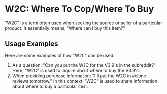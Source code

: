 # W2C: Where To Cop/Where To Buy

"W2C" is a term often used when seeking the source or seller of a particular product. It essentially means, "Where can I buy this item?"

## Usage Examples

Here are some examples of how "W2C" can be used:

1. As a question: "Can you put the W2C for the V3.9's in the subreddit?" Here, "W2C" is used to inquire about where to buy the V3.9's.
2. When providing purchase information: "I'll put the W2C in #clone-reviews tomorrow." In this context, "W2C" is used to share information about where to buy a particular item.